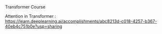 Transformer Course

Attention in Transformer : https://learn.deeplearning.ai/accomplishments/abc8213d-c018-4257-b367-40eb4c751b0e?usp=sharing
